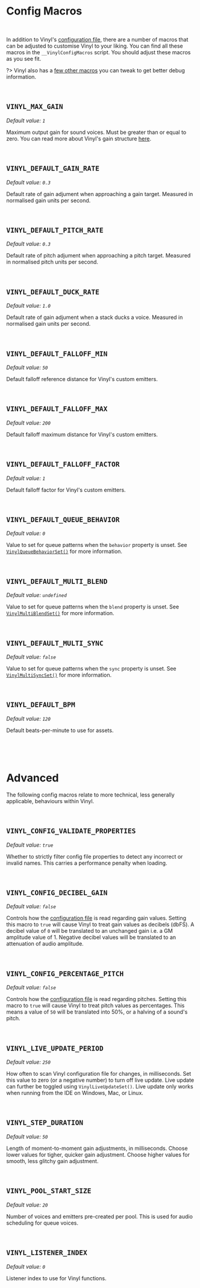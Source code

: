 # Config Macros

&nbsp;

In addition to Vinyl's [configuration file](Config-File), there are a number of macros that can be adjusted to customise Vinyl to your liking. You can find all these macros in the `__VinylConfigMacros` script. You should adjust these macros as you see fit.

?> Vinyl also has a [few other macros](Debug-Macros) you can tweak to get better debug information.

&nbsp;

## `VINYL_MAX_GAIN`

*Default value: `1`*

Maximum output gain for sound voices. Must be greater than or equal to zero. You can read more about Vinyl's gain structure [here](Gain).

&nbsp;

## `VINYL_DEFAULT_GAIN_RATE`

*Default value: `0.3`*

Default rate of gain adjument when approaching a gain target. Measured in normalised gain units per second.

&nbsp;

## `VINYL_DEFAULT_PITCH_RATE`

*Default value: `0.3`*

Default rate of pitch adjument when approaching a pitch target. Measured in normalised pitch units per second.

&nbsp;

## `VINYL_DEFAULT_DUCK_RATE`

*Default value: `1.0`*

Default rate of gain adjument when a stack ducks a voice. Measured in normalised gain units per second.

&nbsp;

## `VINYL_DEFAULT_FALLOFF_MIN`

*Default value: `50`*

Default falloff reference distance for Vinyl's custom emitters.

&nbsp;

## `VINYL_DEFAULT_FALLOFF_MAX`

*Default value: `200`*

Default falloff maximum distance for Vinyl's custom emitters.

&nbsp;

## `VINYL_DEFAULT_FALLOFF_FACTOR`

*Default value: `1`*

Default falloff factor for Vinyl's custom emitters.

&nbsp;

## `VINYL_DEFAULT_QUEUE_BEHAVIOR`

*Default value: `0`*

Value to set for queue patterns when the `behavior` property is unset. See [`VinylQueueBehaviorSet()`](Queue-Patterns) for more information.

&nbsp;

## `VINYL_DEFAULT_MULTI_BLEND`

*Default value: `undefined`*

Value to set for queue patterns when the `blend` property is unset. See [`VinylMultiBlendSet()`](Multi-Patterns) for more information.

&nbsp;

## `VINYL_DEFAULT_MULTI_SYNC`

*Default value: `false`*

Value to set for queue patterns when the `sync` property is unset. See [`VinylMultiSyncSet()`](Multi-Patterns) for more information.

&nbsp;

## `VINYL_DEFAULT_BPM`

*Default value: `120`*

Default beats-per-minute to use for assets.

&nbsp;

&nbsp;

# Advanced

The following config macros relate to more technical, less generally applicable, behaviours within Vinyl.

&nbsp;

## `VINYL_CONFIG_VALIDATE_PROPERTIES`

*Default value: `true`*

Whether to strictly filter config file properties to detect any incorrect or invalid names. This carries a performance penalty when loading.

&nbsp;

## `VINYL_CONFIG_DECIBEL_GAIN`

*Default value: `false`*

Controls how the [configuration file](Config-File) is read regarding gain values. Setting this macro to `true` will cause Vinyl to treat gain values as decibels (dbFS). A decibel value of `0` will be translated to an unchanged gain i.e. a GM amplitude value of 1. Negative decibel values will be translated to an attenuation of audio amplitude.

&nbsp;

## `VINYL_CONFIG_PERCENTAGE_PITCH`

*Default value: `false`*

Controls how the [configuration file](Config-File) is read regarding pitches. Setting this macro to `true` will cause Vinyl to treat pitch values as percentages. This means a value of `50` will be translated into 50%, or a halving of a sound's pitch.

&nbsp;

## `VINYL_LIVE_UPDATE_PERIOD`

*Default value: `250`*

How often to scan Vinyl configuration file for changes, in milliseconds. Set this value to zero (or a negative number) to turn off live update. Live update can further be toggled using `VinylLiveUpdateSet()`. Live update only works when running from the IDE on Windows, Mac, or Linux.

&nbsp;

## `VINYL_STEP_DURATION`

*Default value: `50`*

Length of moment-to-moment gain adjustments, in milliseconds. Choose lower values for tigher, quicker gain adjustment. Choose higher values for smooth, less glitchy gain adjustment.

&nbsp;

## `VINYL_POOL_START_SIZE`

*Default value: `20`*

Number of voices and emitters pre-created per pool. This is used for audio scheduling for queue voices.

&nbsp;

## `VINYL_LISTENER_INDEX`

*Default value: `0`*

Listener index to use for Vinyl functions.